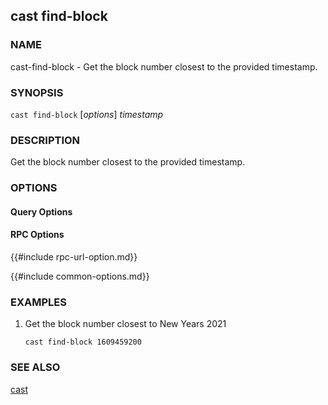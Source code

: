 ## cast find-block

### NAME

cast-find-block - Get the block number closest to the provided timestamp.

### SYNOPSIS

``cast find-block`` [*options*] *timestamp*

### DESCRIPTION

Get the block number closest to the provided timestamp.

### OPTIONS

#### Query Options

#### RPC Options

{{#include rpc-url-option.md}}

{{#include common-options.md}}

### EXAMPLES

1. Get the block number closest to New Years 2021

       cast find-block 1609459200

### SEE ALSO

[cast](./cast.md)
